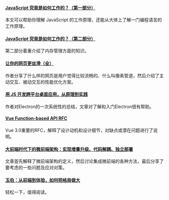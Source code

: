 
#### [JavaScript 究竟是如何工作的？（第一部分）](https://mp.weixin.qq.com/s/b5hov_EaznrtGHtwWQyb1A)
本文可以帮助你理解 JavaScript 的工作原理，还能从大体上了解一门编程语言的工作原理。

#### [JavaScript 究竟是如何工作的？（第二部分）](https://mp.weixin.qq.com/s/Yi0dVuM_LzrazjkuR6QbcQ)
第二部分着重介绍了内存管理方面的知识。

#### [让你的网页更丝滑（全）](https://mp.weixin.qq.com/s/wHb65dZxA8qEKhEF91Ko7g)
作者分享了什么样的网页是用户觉得比较流畅的、什么叫像素管道，然后介绍了主动交互、被动交互的性能优化方案。

#### [用 JS 开发跨平台桌面应用，从原理到实践](https://mp.weixin.qq.com/s/t1NOzfGDARp1iYRVWhiAlA)
作者对Electron的一次系统性的总结，文章对了解和入门Electron很有帮助。

#### [Vue Function-based API RFC](https://zhuanlan.zhihu.com/p/68477600)
Vue 3.0重要的RFC，解释了设计动机和设计细节，对缺点或潜在问题进行了说明。

#### [大前端时代下的微前端架构：实现增量升级、代码解耦、独立部署](https://mp.weixin.qq.com/s/DVkrV_KKE9KaGSeUSenc6w)
文章首先解释了微前端架构的定义，然后讨论集成微前端的各种方法，最后分享了要考虑的一些问题及应对对策。

#### [玉伯：从前端到体验，如何把格局做大](https://mp.weixin.qq.com/s/JXifreRbTQcFiLqSLTNtag)
轻松一下，值得阅读。